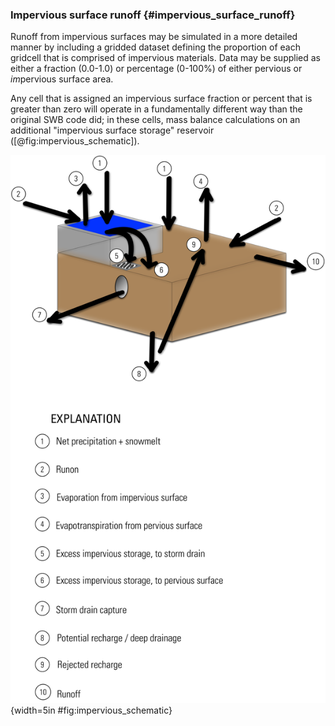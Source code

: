 ### Impervious surface runoff {#impervious_surface_runoff}

Runoff from impervious surfaces may be simulated in a more detailed manner by including a gridded dataset defining the proportion of each gridcell that is comprised of impervious materials. Data may be supplied as either a fraction (0.0-1.0) or percentage (0-100%) of either pervious or *im*pervious surface area.

Any cell that is assigned an impervious surface fraction or percent that is greater than zero will operate in a fundamentally different way than the original SWB code did; in these cells, mass balance calculations on an additional "impervious surface storage" reservoir ([@fig:impervious_schematic]).

![Detailed_soil_reservoir_schematic.png](../images/Detailed_soil_reservoir_schematic.png){width=5in #fig:impervious_schematic}

